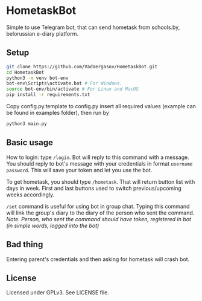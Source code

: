 HometaskBot
===========
Simple to use Telegram bot, that can send hometask from schools.by, belorussian e-diary platform.

Setup
-----------

```bash
git clone https://github.com/VadVergasov/HometaskBot.git
cd HometaskBot
python3 -m venv bot-env
bot-env\Scripts\activate.bat # For Windows.
source bot-env/bin/activate # For Linux and MacOS
pip install -r requirements.txt
```

Copy config.py.template to config.py insert all required values (example can be found in examples folder), then run by

```bash
python3 main.py
```
Basic usage
 -----
How to login: type `/login`. Bot will reply to this command with a message. You should reply to bot's message with your credentials in format `username password`. This will save your token and let you use the bot. 
<!--more-->
To get hometask, you should type `/hometask`. That will return button list with days in week. First and last buttons used to switch previous/upcoming weeks accordingly.
<!--more-->
`/set` command is useful for using bot in group chat. Typing this command will link the group's diary to the diary of the person who sent the command. *Note. Person, who sent the command should have token, registered in bot (in simple words, logged into the bot)*

Bad thing
-----
Entering parent's credentials and then asking for hometask will crash bot.

License
------------
Licensed under GPLv3. See LICENSE file.

